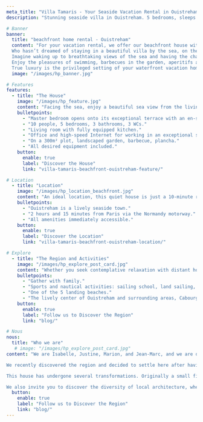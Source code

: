 ```yaml
---
meta_title: "Villa Tamaris - Your Seaside Vacation Rental in Ouistreham"
description: "Stunning seaside villa in Ouistreham. 5 bedrooms, sleeps 10. Just 2 hours from Paris. All the comfort and amenities of a real home."

# Banner
banner:
  title: "beachfront home rental - Ouistreham"
  content: "For your vacation rental, we offer our beachfront house with all the comfort and equipment of a true home. 
  Who hasn’t dreamed of staying in a beautiful villa by the sea, on the beach with the ocean as the only horizon?
  Imagine waking up to breathtaking views of the sea and having the chance to reach the beach right at the end of the garden.
  Enjoy the pleasures of swimming, barbecues in the garden, aperitifs at sunset, and discovering this region rich in activities.
  True luxury is the privileged setting of your waterfront vacation home. Whether for a weekend, a week..."
  image: "/images/hp_banner.jpg"

# Features
features:
  - title: "The House"
    image: "/images/hp_feature.jpg"
    content: "Facing the sea, enjoy a beautiful sea view from the living room and 3 bedrooms. The house was fully renovated in 2024 and offers high-level amenities."
    bulletpoints:
      - "Master bedroom opens onto its exceptional terrace with an en-suite bathroom."
      - "10 people, 5 bedrooms, 3 bathrooms, 3 WCs."
      - "Living room with fully equipped kitchen."
      - "Office and high-speed Internet for working in an exceptional setting."
      - "On a 300m² plot, landscaped garden, barbecue, plancha."
      - "All desired equipment included."
    button:
      enable: true
      label: "Discover the House"
      link: "villa-tamaris-beachfront-ouistreham-feature/"

# Location
  - title: "Location"
    image: "/images/hp_location_beachfront.jpg"
    content: "An ideal location, this quiet house is just a 10-minute retreat from the vibrant heart of Ouistreham. Simply cross the street to be at Riva Bella, the finest beach on the Côte de Nacre with its 3 km of fine sand, perfect for evening strolls or enjoying a cocktail at the beach bar 'La Paillotte' just 50 meters."
    bulletpoints:
      - "Ouistreham is a lively seaside town."
      - "2 hours and 15 minutes from Paris via the Normandy motorway."
      - "All amenities immediately accessible."
    button:
      enable: true
      label: "Discover the Location"
      link: "villa-tamaris-beachfront-ouistreham-location/"

# Explore
  - title: "The Region and Activities"
    image: "/images/hp_explore_post_card.jpg"
    content: "Whether you seek contemplative relaxation with distant horizons, nautical & sports activities, or dives into a rich past, there's something for everyone:"
    bulletpoints:
      - "Gather with family."
      - "Sports and nautical activities: sailing school, land sailing, kitesurfing... The coast offers favorable winds."
      - "One of the 5 landing beaches."
      - "The lively center of Ouistreham and surrounding areas, Cabourg, Caen..."
    button:
      enable: true
      label: "Follow us to Discover the Region"
      link: "blog/"

# Nous
nous:
  title: "Who we are"
   # image: "/images/hp_explore_post_card.jpg"
content: "We are Isabelle, Justine, Marion, and Jean-Marc, and we are delighted to welcome you to our home. We welcome you with trust and, for your comfort during your vacation, we leave most of our equipment at your disposal: bikes, barbecue, books, music, and more.

We recently discovered the region and decided to settle here after having rented many vacation homes ourselves, in Brittany, the South of France, and beyond. Every day, we appreciate this region more and more—embracing its elements, fresh air, and the joy of exploring the many nearby activities. We share some of our discoveries on our blog.

This house has undergone several transformations. Originally a small fisherman's house, it was first renovated in 2000, then completely renovated and transformed again in 2024 when we acquired it. We have taken great care to preserve some architectural features of Norman coastal homes to honor the local tradition.

We also invite you to discover the diversity of local architecture, where elegant villas from the birth of seaside tourism in the 1860s coexist with the quaint homes of sea workers."
  button:
    enable: true
    label: "Follow us to Discover the Region"
    link: "blog/"
---
```


